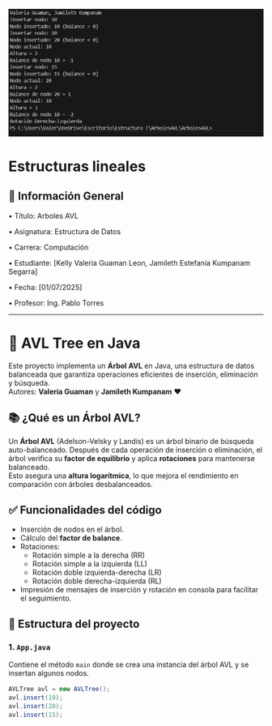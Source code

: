 ![alt text](image-1.png)
# Estructuras lineales

## 📌 Información General

•⁠  ⁠Título: Arboles AVL

•⁠  ⁠Asignatura: Estructura de Datos

•⁠  ⁠Carrera: Computación

•⁠  ⁠Estudiante: [Kelly Valeria Guaman Leon, Jamileth Estefanía Kumpanam Segarra]

•⁠  ⁠Fecha: [01/07/2025]

•⁠  ⁠Profesor: Ing. Pablo Torres

---

# 🌳 AVL Tree en Java

Este proyecto implementa un **Árbol AVL** en Java, una estructura de datos balanceada que garantiza operaciones eficientes de inserción, eliminación y búsqueda.  
Autores: **Valeria Guaman** y **Jamileth Kumpanam** ❤️

## 📚 ¿Qué es un Árbol AVL?

Un **Árbol AVL** (Adelson-Velsky y Landis) es un árbol binario de búsqueda auto-balanceado. Después de cada operación de inserción o eliminación, el árbol verifica su **factor de equilibrio** y aplica **rotaciones** para mantenerse balanceado.  
Esto asegura una **altura logarítmica**, lo que mejora el rendimiento en comparación con árboles desbalanceados.

## ✅ Funcionalidades del código

- Inserción de nodos en el árbol.
- Cálculo del **factor de balance**.
- Rotaciones:
  - Rotación simple a la derecha (RR)
  - Rotación simple a la izquierda (LL)
  - Rotación doble izquierda-derecha (LR)
  - Rotación doble derecha-izquierda (RL)
- Impresión de mensajes de inserción y rotación en consola para facilitar el seguimiento.

## 🧠 Estructura del proyecto

### 1. `App.java`
Contiene el método `main` donde se crea una instancia del árbol AVL y se insertan algunos nodos.

```java
AVLTree avl = new AVLTree();
avl.insert(10);
avl.insert(20);
avl.insert(15);

